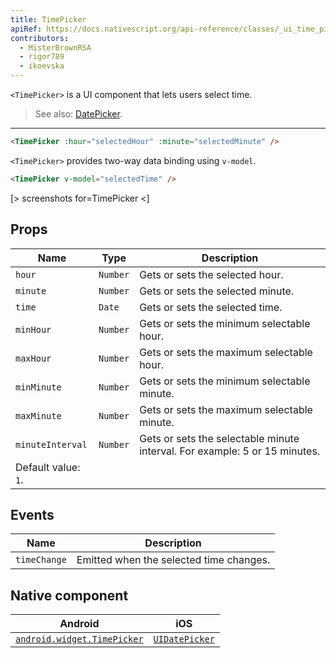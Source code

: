 ```yaml
---
title: TimePicker
apiRef: https://docs.nativescript.org/api-reference/classes/_ui_time_picker_.timepicker
contributors:
  - MisterBrownRSA
  - rigor789
  - ikoevska
---
```

`<TimePicker>` is a UI component that lets users select time.

> See also: [DatePicker](/en/docs/elements/components/date-picker).

* * *

```html
<TimePicker :hour="selectedHour" :minute="selectedMinute" />
```

`<TimePicker>` provides two-way data binding using `v-model`.

```html
<TimePicker v-model="selectedTime" />
```

[> screenshots for=TimePicker <]

## Props

| Name             | Type     | Description                                                                                      |
| ---------------- | -------- | ------------------------------------------------------------------------------------------------ |
| `hour`           | `Number` | Gets or sets the selected hour.                                                                  |
| `minute`         | `Number` | Gets or sets the selected minute.                                                                |
| `time`           | `Date`   | Gets or sets the selected time.                                                                  |
| `minHour`        | `Number` | Gets or sets the minimum selectable hour.                                                        |
| `maxHour`        | `Number` | Gets or sets the maximum selectable hour.                                                        |
| `minMinute`      | `Number` | Gets or sets the minimum selectable minute.                                                      |
| `maxMinute`      | `Number` | Gets or sets the maximum selectable minute.                                                      |
| `minuteInterval` | `Number` | Gets or sets the selectable minute interval. For example: 5 or 15 minutes.  
Default value: `1`. |

## Events

| Name         | Description                             |
| ------------ | --------------------------------------- |
| `timeChange` | Emitted when the selected time changes. |

## Native component

| Android                                                                                          | iOS                                                                            |
| ------------------------------------------------------------------------------------------------ | ------------------------------------------------------------------------------ |
| [`android.widget.TimePicker`](https://developer.android.com/reference/android/widget/TimePicker) | [`UIDatePicker`](https://developer.apple.com/documentation/uikit/uidatepicker) |